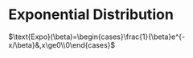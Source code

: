 # Exponential Distribution

$\text{Expo}(\beta)=\begin{cases}\frac{1}{\beta}e^{-x/\beta}&,x\ge0\\0\end{cases}$